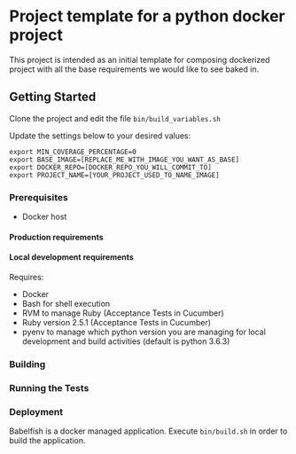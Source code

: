# Project template for a python docker project

This project is intended as an initial template for composing dockerized project with all the base requirements we would like to see baked in.

## Getting Started

Clone the project and edit the file `bin/build_variables.sh`

Update the settings below to your desired values:

```
export MIN_COVERAGE_PERCENTAGE=0
export BASE_IMAGE=[REPLACE_ME_WITH_IMAGE_YOU_WANT_AS_BASE]
export DOCKER_REPO=[DOCKER_REPO_YOU_WILL_COMMIT_TO]
export PROJECT_NAME=[YOUR_PROJECT_USED_TO_NAME_IMAGE]
```

### Prerequisites

* Docker host

#### Production requirements

<Pending>

#### Local development requirements

Requires:
* Docker
* Bash for shell execution
* RVM to manage Ruby (Acceptance Tests in Cucumber)
* Ruby version 2.5.1 (Acceptance Tests in Cucumber)
* pyenv to manage which python version you are managing for local development and build activities (default is python 3.6.3)

### Building

<Pending>

### Running the Tests

<Pending>

### Deployment

Babelfish is a docker managed application.  Execute `bin/build.sh` in order to build the application.
